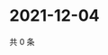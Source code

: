 # 2021-12-04

共 0 条

<!-- BEGIN WEIBO -->
<!-- 最后更新时间 Sat Dec 04 2021 23:15:27 GMT+0800 (China Standard Time) -->

<!-- END WEIBO -->
